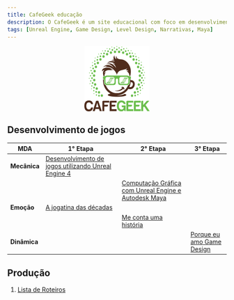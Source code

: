 ```yaml
---
title: CafeGeek educação
description: O CafeGeek é um site educacional com foco em desenvolvimento de jogos digitais e as disciplinas que orbitam este fantástico mundo.
tags: [Unreal Engine, Game Design, Level Design, Narrativas, Maya]
---
```


<p align="center">
<img align="center" src="imagens/cafegeek_small.png">
</p>

## Desenvolvimento de jogos

|  MDA | 1° Etapa  | 2° Etapa  |  3° Etapa |
|---  |---        |---        |-|
|**Mecânica**  | [Desenvolvimento de jogos utilizando Unreal Engine 4](ue4_blueprint/index.html)  |   |   |
|   |   | [Computação Gráfica com Unreal Engine e Autodesk Maya](ue4_computacao_grafica/index.html)  |   |  
|**Emoção**  |  [A jogatina das décadas](a_jogatina_das_decadas/index.html) |   |   |  
|  |   | [Me conta uma história](me_conte_uma_historia/index.html)  |   |  
|**Dinâmica**  |   |   |  [Porque eu amo Game Design](porque_eu_amo_game_design/index.html) |

## Produção
1. [Lista de Roteiros](roteiros/index.html)

